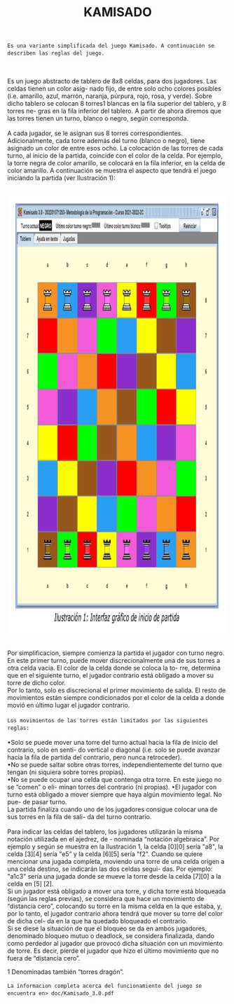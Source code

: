 

<div align="middle">
<h1> KAMISADO </h1>
</div>
<br>

`Es una variante simplificada del juego Kamisado. A continuación
se describen las reglas del juego.`

<br>
<br>
Es un juego abstracto de tablero de 8x8 celdas, para dos jugadores. Las celdas tienen un color asig-
nado fijo, de entre solo ocho colores posibles (i.e. amarillo, azul, marrón, naranja, púrpura, rojo, rosa,
y verde). Sobre dicho tablero se colocan 8 torres1 blancas en la fila superior del tablero, y 8 torres ne-
gras en la fila inferior del tablero. A partir de ahora diremos que las torres tienen un turno, blanco o
negro, según corresponda.<br><br>
A cada jugador, se le asignan sus 8 torres correspondientes. Adicionalmente, cada torre además del
turno (blanco o negro), tiene asignado un color de entre esos ocho. La colocación de las torres de
cada turno, al inicio de la partida, coincide con el color de la celda. Por ejemplo, la torre negra de color
amarillo, se colocará en la fila inferior, en la celda de color amarillo.
A continuación se muestra el aspecto que tendrá el juego iniciando la partida (ver Ilustración 1):<br>


<br>
<br>
<div align="middle">
<img src="src/main/resources/K1.png" height="1000" width="1200"/>
</div>
<br>


Por simplificacion, siempre comienza la partida el jugador con turno negro. En este primer turno, puede
mover discrecionalmente una de sus torres a otra celda vacía. El color de la celda donde se coloca la to-
rre, determina que en el siguiente turno, el jugador contrario está obligado a mover su torre de dicho
color.<br>
Por lo tanto, solo es discrecional el primer movimiento de salida. El resto de movimientos están siempre
condicionados por el color de la celda a donde movió en último lugar el jugador contrario.
<br><br>
`Los movimientos de las torres están limitados por las siguientes reglas:`
<br><br>
•Solo se puede mover una torre del turno actual hacia la fila de inicio del contrario, solo en senti-
do vertical o diagonal (i.e. solo se puede avanzar hacia la fila de partida del contrario, pero
nunca retroceder).<br>
•No se puede saltar sobre otras torres, independientemente del turno que tengan (ni siquiera
sobre torres propias).<br>
•No se puede ocupar una celda que contenga otra torre. En este juego no se “comen” o eli-
minan torres del contrario (ni propias).
•El jugador con turno está obligado a mover siempre que haya algún movimiento legal. No pue-
de pasar turno.<br>
La partida finaliza cuando uno de los jugadores consigue colocar una de sus torres en la fila de sali-
da del turno contrario.<br><br>
Para indicar las celdas del tablero, los jugadores utilizarán la misma notación utilizada en el ajedrez, de -
nominada “notación algebraica”. Por ejemplo y según se muestra en la Ilustración 1, la celda [0][0]
sería "a8", la celda [3][4] sería "e5” y la celda [6][5] sería "f2". Cuando se quiere mencionar una jugada
completa, moviendo una torre de una celda origen a una celda destino, se indicarán las dos celdas segui-
das. Por ejemplo: "a1c3" sería una jugada donde se mueve la torre desde la celda [7][0] a la celda en [5]
[2].<br>
Si un jugador está obligado a mover una torre, y dicha torre está bloqueada (según las reglas previas),
se considera que hace un movimiento de “distancia cero”, colocando su torre en la misma celda en la
que estaba, y, por lo tanto, el jugador contrario ahora tendrá que mover su torre del color de dicha cel-
da en la que ha quedado bloqueado el contrario.<br>
Si se diese la situación de que el bloqueo se da en ambos jugadores, denominado bloqueo mutuo o
deadlock, se considera finalizada, dando como perdedor al jugador que provocó dicha situación con un
movimiento de torre. Es decir, pierde el jugador que hizo el último movimiento que no fuera de “distancia
cero”.<br>

1 Denominadas también “torres dragón”.

`La informacion completa acerca del funcionamiento del juego se encuentra en> doc/Kamisado_3.0.pdf`


